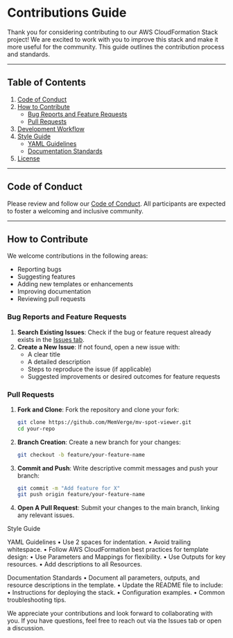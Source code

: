 # Contributions Guide

Thank you for considering contributing to our AWS CloudFormation Stack project! We are excited to work with you to improve this stack and make it more useful for the community. This guide outlines the contribution process and standards.

---

## Table of Contents

1. [Code of Conduct](#code-of-conduct)
2. [How to Contribute](#how-to-contribute)
   - [Bug Reports and Feature Requests](#bug-reports-and-feature-requests)
   - [Pull Requests](#pull-requests)
3. [Development Workflow](#development-workflow)
4. [Style Guide](#style-guide)
   - [YAML Guidelines](#yaml-guidelines)
   - [Documentation Standards](#documentation-standards)
5. [License](#license)

---

## Code of Conduct

Please review and follow our [Code of Conduct](CODE_OF_CONDUCT.md). All participants are expected to foster a welcoming and inclusive community.

---

## How to Contribute

We welcome contributions in the following areas:

- Reporting bugs
- Suggesting features
- Adding new templates or enhancements
- Improving documentation
- Reviewing pull requests

### Bug Reports and Feature Requests

1. **Search Existing Issues**: Check if the bug or feature request already exists in the [Issues tab](https://github.com/MemVerge/mv-spot-viewer/issues).
2. **Create a New Issue**: If not found, open a new issue with:
   - A clear title
   - A detailed description
   - Steps to reproduce the issue (if applicable)
   - Suggested improvements or desired outcomes for feature requests

### Pull Requests

1. **Fork and Clone**: Fork the repository and clone your fork:
   ```bash
   git clone https://github.com/MemVerge/mv-spot-viewer.git
   cd your-repo
   ```
2. **Branch Creation**: Create a new branch for your changes:
   ```bash
   git checkout -b feature/your-feature-name
   ```
3. **Commit and Push**: Write descriptive commit messages and push your branch:
   ```bash
   git commit -m "Add feature for X"
   git push origin feature/your-feature-name
   ```
4. **Open A Pull Request**: Submit your changes to the main branch, linking any relevant issues.


Style Guide

YAML Guidelines
	•	Use 2 spaces for indentation.
	•	Avoid trailing whitespace.
	•	Follow AWS CloudFormation best practices for template design:
	•	Use Parameters and Mappings for flexibility.
	•	Use Outputs for key resources.
	•	Add descriptions to all Resources.

Documentation Standards
	•	Document all parameters, outputs, and resource descriptions in the template.
	•	Update the README file to include:
	•	Instructions for deploying the stack.
	•	Configuration examples.
	•	Common troubleshooting tips.

 We appreciate your contributions and look forward to collaborating with you. If you have questions, feel free to reach out via the Issues tab or open a discussion.